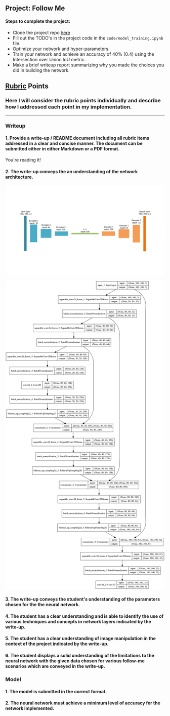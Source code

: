 ## Project: Follow Me

#### Steps to complete the project:

- Clone the project repo [here](https://github.com/udacity/RoboND-DeepLearning-Project.git)
- Fill out the TODO's in the project code in the `code/model_training.ipynb` file.
- Optimize your network and hyper-parameters.
- Train your network and achieve an accuracy of 40% (0.4) using the Intersection over Union IoU metric.
- Make a brief writeup report summarizing why you made the choices you did in building the network.

## [Rubric](https://review.udacity.com/#!/rubrics/1155/view) Points
### Here I will consider the rubric points individually and describe how I addressed each point in my implementation.  

---
### Writeup

[//]: # (Image References)
[image1]: ./docs/misc/FCN.png
[image2]: ./docs/misc/model.png

#### 1. Provide a write-up / README document including all rubric items addressed in a clear and concise manner. The document can be submitted either in either Markdown or a PDF format.

You're reading it!

#### 2. The write-up conveys the an understanding of the network architecture.

![alt text][image1]

![alt text][image2]

#### 3. The write-up conveys the student's understanding of the parameters chosen for the the neural network.

#### 4. The student has a clear understanding and is able to identify the use of various techniques and concepts in network layers indicated by the write-up.

#### 5. The student has a clear understanding of image manipulation in the context of the project indicated by the write-up.

#### 6. The student displays a solid understanding of the limitations to the neural network with the given data chosen for various follow-me scenarios which are conveyed in the write-up.

### Model

#### 1. The model is submitted in the correct format.

#### 2. The neural network must achieve a minimum level of accuracy for the network implemented.
